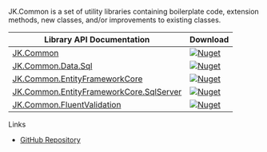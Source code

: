 JK.Common is a set of utility libraries containing boilerplate code, extension methods, new classes, and/or improvements to existing classes.

| Library API Documentation | Download |
| ------------ | ------------ |
| [JK.Common](api/common/JK.Common.yml) | [![Nuget](https://img.shields.io/nuget/v/JK.Common.svg)](https://www.nuget.org/packages/JK.Common/) |
| [JK.Common.Data.Sql](api/common.data.sql/JK.Common.Data.Sql.yml) | [![Nuget](https://img.shields.io/nuget/v/JK.Common.Data.Sql.svg)](https://www.nuget.org/packages/JK.Common.Data.Sql/) |
| [JK.Common.EntityFrameworkCore](api/common.efcore/JK.Common.EntityFrameworkCore.yml)  | [![Nuget](https://img.shields.io/nuget/v/JK.Common.EntityFrameworkCore.svg)](https://www.nuget.org/packages/JK.Common.EntityFrameworkCore/)  |
| [JK.Common.EntityFrameworkCore.SqlServer](api/common.efcore.sql/JK.Common.EntityFrameworkCore.SqlServer.Extensions.yml)  | [![Nuget](https://img.shields.io/nuget/v/JK.Common.EntityFrameworkCore.SqlServer.svg)](https://www.nuget.org/packages/JK.Common.EntityFrameworkCore.SqlServer/)  |
| [JK.Common.FluentValidation](api/common.fluentvalidation/JK.Common.FluentValidation.Validators.yml)  | [![Nuget](https://img.shields.io/nuget/v/JK.Common.FluentValidation.svg)](https://www.nuget.org/packages/JK.Common.FluentValidation/)  |

Links
- [GitHub Repository](https://github.com/jeremyknight-me/JK.Common)